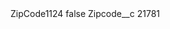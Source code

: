 <?xml version="1.0" encoding="UTF-8"?>
<CustomMetadata xmlns="http://soap.sforce.com/2006/04/metadata" xmlns:xsi="http://www.w3.org/2001/XMLSchema-instance" xmlns:xsd="http://www.w3.org/2001/XMLSchema">
    <label>ZipCode1124</label>
    <protected>false</protected>
    <values>
        <field>Zipcode__c</field>
        <value xsi:type="xsd:string">21781</value>
    </values>
</CustomMetadata>
